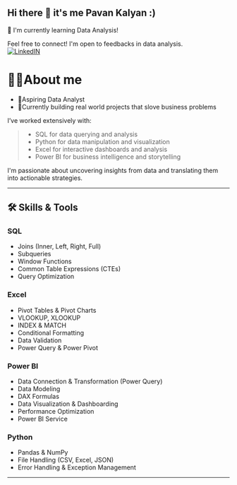 ## Hi there 🖖 it's me Pavan Kalyan :)
🌱 I'm currently learning Data Analysis!

Feel free to connect! I'm open to feedbacks in data analysis.
<br >
[![LinkedIN](htpps://www.linkedin.com/in/pavan-kalyan-2a0733270/)](https://img.shields.io/badge/LinkedIn-0077B5?style=for-the-badge&logo=linkedin&logoColor=white)

# 👨‍💻About me
- 💼Aspiring Data Analyst
- 🌱Currently building real world projects that slove business problems

I’ve worked extensively with:
>- SQL for data querying and analysis
>- Python for data manipulation and visualization
>- Excel for interactive dashboards and analysis
>- Power BI for business intelligence and storytelling

I'm passionate about uncovering insights from data and translating them into actionable strategies.

---

## 🛠️ Skills & Tools

### SQL
- Joins (Inner, Left, Right, Full)
- Subqueries
- Window Functions
- Common Table Expressions (CTEs)
- Query Optimization

### Excel
- Pivot Tables & Pivot Charts
- VLOOKUP, XLOOKUP
- INDEX & MATCH
- Conditional Formatting
- Data Validation
- Power Query & Power Pivot

### Power BI
- Data Connection & Transformation (Power Query)
- Data Modeling
- DAX Formulas
- Data Visualization & Dashboarding
- Performance Optimization
- Power BI Service

### Python
- Pandas & NumPy
- File Handling (CSV, Excel, JSON)
- Error Handling & Exception Management

---
